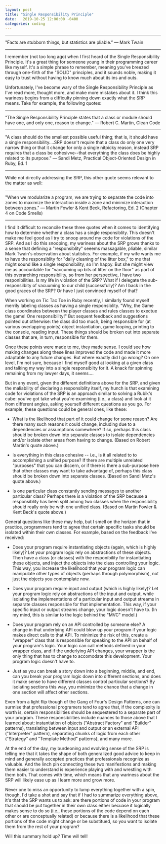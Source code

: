 ```yaml
---
layout: post
title: "Single Responsibility Principle"
date:   2019-10-25 12:00:00 -0400
categories: coding
---
```


--------------------------------------------------------------------------
<p />

<p class="text-centered bold"> "Facts are stubborn things, but statistics are pliable.”
― Mark Twain </p>

--------------------------------------------------------------------------
<p />

I remember (not too long ago) when I first heard of the Single Responsibility Principle.  It's a great thing for someone young in their programming career like myself. It's a simple phrase to remember, meaning you've breezed through one-firth of the "SOLID" principles, and it sounds noble, making it easy to trust without having to know much about its ins and outs.  

Unfortunately, I've become wary of the Single Responsibility Principle as I've read more, thought more, and make more mistakes about it.  I think this wariness begins from a difficulty pinning down exactly what the SRP means.  Take for example, the following quotes:

--------------------------------------------------------------------------
<p />

<p class="text-centered bold"> "The Single Responsibility Principle states that a class or module should have one, and only one, reason to change."
― Robert C. Martin, <span class="underlined">Clean Code</span></p>

--------------------------------------------------------------------------
<p />

<p class="text-centered bold"> "A class should do the smallest possible useful thing; that is, it should have a single responsibility....SRP doesn't require that a class do only one very narrow thing or that it change for only a single nitpicky reason, instead SRP requires that a class be cohesivve--that everything the class does be highly related to its purpose."
― Sandi Metz, <span class="underlined"> Practical Object-Oriented Design in Ruby</span>, Ed. 1</p>

-------------------------------------------------------------------------
<p />

While not directly addressing the SRP, this other quote seems relevant to the matter as well:

-------------------------------------------------------------------------
<p />

<p class="text-centered bold"> "When we modularize a program, we are trying to separate the code into zones to maximize the interaction inside a zone and minimize interaction between zones."
― Martin Fowler & Kent Beck, <span class="underlined">Refactoring</span>, Ed. 2 (Chapter 4 on Code Smells) </p>

-------------------------------------------------------------------------
<p />

I find it difficult to reconcile these three quotes when it comes to identifying how to determine whether a class has a single responsiblity.  This doesn't make me feel good as I try to snoop around my code for violations of the SRP.  And as I do this snooping, my wariness about the SRP grows thanks to a sense that defining a "responsiblity" seeems massagable, pliable, similar Mark Twain's observation about statistics.  For example, if my wife wants me to have the responsiblity for "daily cleaning of the litter box," to me that might sound like a single responsibility, so I'm happy.  But she might view me as accountable for "vaccuming up bits of litter on the floor" as part of this overarching responsibility, so from her perspective, I have two responibilities.  Is my life in violation of the SRP?  What if I delegate the sub-responsilbity of vacuuming to our child (successfully)?  Am I back in the good graces of the SRP?  Or have I just convinced myself of that?

When working on Tic Tac Toe in Ruby recently, I similarly found myself merrily labeling classes as having a single responsiblity.  "Why, the Game class coordinates between the player classes and rules classes to exectue the game! One responsibility!"  But sequent feedback and suggestions pointed out otherwise: the class did too much, being responsible for (at various overlapping points) object instantiation, game looping, printing to the console, reading input.  These things should be broken out into separate classes that are, in turn, responsible for them.

Once these points were made to me, they made sense.  I could see how making changes along these lines improved the code and made it more adaptable to any future changes.  But where exactly did I go wrong?  On one level, I'm not sure, because I find myself good at looking at a given class and talking my way into a single responsiblity for it.  A knack for spinning remaining from my lawyer days, it seems....

But in any event, given the different definitions above for the SRP, and given the maliability of declaring a responsiblity itself, my hunch is that examining code for violations of the SRP is an approach similar to solving a Rubik's cube: you've got take what you're examining (i.e., a class) and look at it from different angles, asking yourself different questions as you go.  For example, these questions could be general ones, like these:

- What is the likelihood that part of it could change for some reason?  Are there many such reasons it could change, including due to a dependencies or assumptions somewhere? If so, perhaps this class should be broken down into separate classes to isolate dependencies and/or isolate other areas from having to change. (Based on Robert Martin's quote above.)

- Is everything in this class cohesive -- i.e., is it all related to to accomplishing a unified purpose?  If there are multiple unrelated "purposes" that you can discern, or if there is there a sub-purpose here that other classes may want to take advantage of, perhaps this class should be broken down into separate classes.  (Based on Sandi Metz's quote above.)

- Is one particular class constantly sending messages to another particular class?  Perhaps there is a violation of the SRP because a responsiblity has been split among two classes when the responsibility should really only be with one unified class. (Based on Martin Fowler & Kent Beck's quote above.)  

General questions like these may help, but I smell on the horizon that in practice, programmers tend to agree that certain specific tasks should be isolated within their own classes.  For example, based on the feedback I've received:

- Does your program require instantiating objects (again, which is highly likely)?  Let your program logic rely on abstractions of these objects.  Then have a class (or classes) with the responibility for instantiating these objects, and inject the objects into the class controlling your logic.  This way, you increase the likelihood that your program logic can manipulate other types of objects (perhaps through polymorphism), not just the objects you contemplate now.

- Does your program require input and output (which is highly likely)?  Let your program logic rely on abstractions of the input and output, while isolating the implementations of a particular input and output streams in separate classes responsible for that implementation.  This way, if your specific input or output streams change, your logic doesn't have to.  (In my mind, this is similar to the logic behind the "MVC" model.) 

- Does your program rely on an API controlled by someone else?  A change in that underlying API could blow up your program if your logic makes direct calls to that API.  To minimize the risk of this, create a "wrapper" class that is responsible for speaking to the API on behalf of your program's logic.  Your logic can call methods defined in your wrapper class, and if the underlying API changes, your wrapper is the only thing that has to change to accomodate this development.  Your program logic doesn't have to.

- Just as you can break a story down into a beginning, middle, and end, can you break your program logic down into different sections, and does it make sense to have different classes control particular sections?  By isolating sections this way, you minimize the chance that a change in one section will affect other sections. 

Even from a light flip though of the Gang of Four's <span class="underlined">Design Patterns</span>, one can surmise that professional programers tend to agree that, if the complexity is worth is, certain responsibilities should be sequestered to a separate part of your program.  These responsibilities include nuances to those above that I learned about: instantiation of objects ("Abstract Factory" and "Builder" patterns), translating between input and output or an external API ("Interpreter" pattern), separating chunks of logic from each other ("Strategy" and "Template Method" patterns), and many more.

At the end of the day, my burdeoning and evolving sense of the SRP is telling me that it takes the shape of both generalized good advice to keep in mind and generally accepted practices that professionals recognize as valuable.  And the linch pin connecting these two manifestions and making them easier to understand is experience playing with and wrestling with them both.  That comes with time, which means that any wariness about the SRP will likely ease up as I learn more and grow more.

Never one to miss an opportunity to lump everything together with a spin, though, I'd take a shot and say that if I had to summarize everything above, it's that the SRP wants us to ask: are there portions of code in your program that should be put together in their own class either becuase it logically makes sense to do so (i.e., these portions of the code depend on each other or are conceptually related) or because there is a likelihood that these portions of the code might change or be substitued, so you want to isolate them from the rest of your program? 

Will this summary hold up? Time will tell!